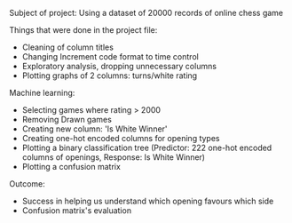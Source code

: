 Subject of project:
Using a dataset of 20000 records of online chess game

Things that were done in the project file:
- Cleaning of column titles
- Changing Increment code format to time control
- Exploratory analysis, dropping unnecessary columns
- Plotting graphs of 2 columns: turns/white rating

Machine learning:
- Selecting games where rating > 2000
- Removing Drawn games
- Creating new column: 'Is White Winner'
- Creating one-hot encoded columns for opening types
- Plotting a binary classification tree (Predictor: 222 one-hot encoded columns of openings, Response: Is White Winner)
- Plotting a confusion matrix
  
Outcome:
- Success in helping us understand which opening favours which side
- Confusion matrix's evaluation  
